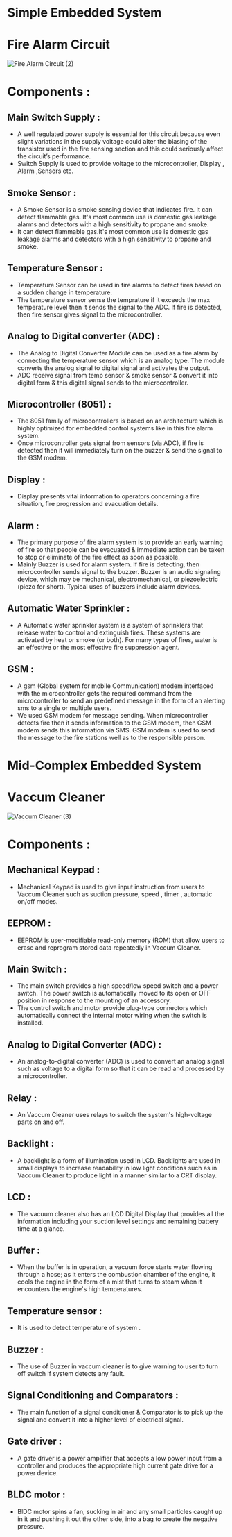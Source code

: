 # Simple Embedded System
# Fire Alarm Circuit
![Fire Alarm Circuit (2)](https://user-images.githubusercontent.com/98873866/154792901-72a432dc-1bca-40cc-b042-e060988e817d.png)

# Components :
 ## Main Switch Supply :
  * A well regulated power supply is essential for this circuit because even slight variations in the supply voltage could alter the biasing of the transistor used in the fire    sensing section and this could seriously affect the circuit’s performance.
  * Switch Supply is used to provide voltage to the microcontroller, Display , Alarm ,Sensors etc.

## Smoke Sensor :
  * A Smoke Sensor is a smoke sensing device that indicates fire. It can detect flammable gas. It's most common use is domestic gas leakage alarms and detectors with a high sensitivity to propane and smoke.
  * It can detect flammable gas.It's most common use is domestic gas leakage alarms and detectors with a high sensitivity to propane and smoke.
 
## Temperature Sensor :
* Temperature Sensor can be used in fire alarms to detect fires based on a sudden change in temperature.
* The temperature sensor sense the temprature if it exceeds the max temperature level then it sends the signal to the ADC. If fire is detected, then fire sensor gives signal to the microcontroller.

## Analog to Digital converter (ADC) :
* The Analog to Digital Converter Module can be used as a fire alarm by connecting the temperature sensor which is an analog type. The module converts the analog signal to digital signal and activates the output.
* ADC receive signal from temp sensor & smoke sensor & convert it into digital form & this digital signal sends to the microcontroller.

## Microcontroller (8051) :
* The 8051 family of microcontrollers is based on an architecture which is highly
optimized for embedded control systems like in this fire alarm system.
* Once microcontroller gets signal from sensors (via ADC), if fire is detected then it will immediately turn on the buzzer & send the signal to the GSM modem.

## Display :
* Display presents vital information to operators concerning a fire situation, fire progression and evacuation details.

## Alarm :
* The primary purpose of fire alarm system is to provide an early warning of fire so that people can be evacuated & immediate action can be taken to stop or eliminate of the fire effect as soon as possible.
* Mainly Buzzer is used for alarm system. If fire is detecting, then microcontroller sends signal to the buzzer. Buzzer is an audio signaling device, which may be mechanical, electromechanical, or piezoelectric (piezo for short). Typical uses of buzzers include alarm devices.

## Automatic Water Sprinkler :
* A Automatic water sprinkler system is a system of sprinklers that release water to control and extinguish fires. These systems are activated by heat or smoke (or both). For many types of fires, water is an effective or the most effective fire suppression agent.

## GSM :
* A gsm (Global system for mobile Communication) modem interfaced with the microcontroller gets the
required command from the microcontroller to send an predefined message in the
form of an alerting sms to a single or multiple users.
* We used GSM modem for message sending. When microcontroller detects fire then it sends information to the GSM modem, then GSM modem sends this information via SMS. GSM modem is used to send the message to the fire stations well as to the responsible person.


# Mid-Complex Embedded System
# Vaccum Cleaner
![Vaccum Cleaner (3)](https://user-images.githubusercontent.com/98873866/154832153-52ef89b6-cc54-4b92-a4c2-df091efe6e0f.png)



# Components :

## Mechanical Keypad :
* Mechanical Keypad is used to give input instruction from users to Vaccum Cleaner such as suction pressure, speed , timer , automatic on/off modes.

## EEPROM :
* EEPROM is user-modifiable read-only memory (ROM) that allow users to erase and reprogram stored data repeatedly in Vaccum Cleaner.

## Main Switch :
* The main switch provides a high speed/low speed switch and a power switch.  The power switch is automatically moved to its open or OFF position in response to the mounting of an accessory.
* The control switch and motor provide plug-type connectors which automatically connect the internal motor wiring when the switch is installed.

## Analog to Digital Converter (ADC) :
* An analog-to-digital converter (ADC) is used to convert an analog signal such as voltage to a digital form so that it can be read and processed by a microcontroller.

## Relay :
* An Vaccum Cleaner uses relays to switch the system's high-voltage parts on and off.


## Backlight :
* A backlight is a form of illumination used in LCD. Backlights are used in small displays to increase readability in low light conditions such as in Vaccum Cleaner to produce light in a manner similar to a CRT display.

## LCD :
* The vacuum cleaner also has an LCD Digital Display that provides all the information including your suction level settings and remaining battery time at a glance. 

## Buffer :
* When the buffer is in operation, a vacuum force starts water flowing through a hose; as it enters the combustion chamber of the engine, it cools the engine in the form of a mist that turns to steam when it encounters the engine's high temperatures.

## Temperature sensor :
* It is used to detect temperature of system .

## Buzzer :
* The use of Buzzer in vaccum cleaner is to give warning to user to turn off switch if system detects any fault.

## Signal Conditioning and Comparators :
* The main function of a signal conditioner & Comparator is to pick up the signal and convert it into a higher level of electrical signal.

## Gate driver :
* A gate driver is a power amplifier that accepts a low power input from a controller and produces the appropriate high current gate drive for a power device.

## BLDC motor :
* BlDC motor spins a fan, sucking in air and any small particles caught up in it and pushing it out the other side, into a bag to create the negative pressure.
